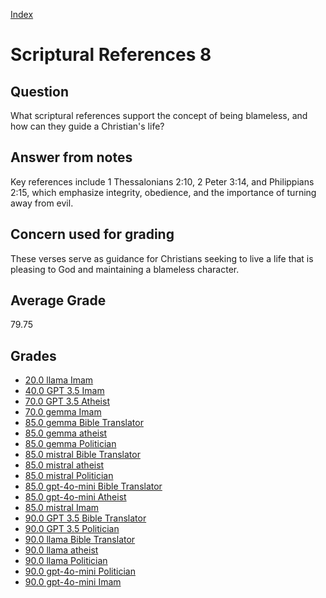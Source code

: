 
[Index](../index.md)
# Scriptural References 8
## Question
What scriptural references support the concept of being blameless, and how can they guide a Christian's life?

## Answer from notes
Key references include 1 Thessalonians 2:10, 2 Peter 3:14, and Philippians 2:15, which emphasize integrity, obedience, and the importance of turning away from evil.

## Concern used for grading
These verses serve as guidance for Christians seeking to live a life that is pleasing to God and maintaining a blameless character.

## Average Grade
79.75

## Grades
 * [20.0 llama Imam](../answers/llama_Imam/Scriptural_References_8.md)
 * [40.0 GPT 3.5 Imam](../answers/GPT_3.5_Imam/Scriptural_References_8.md)
 * [70.0 GPT 3.5 Atheist](../answers/GPT_3.5_Atheist/Scriptural_References_8.md)
 * [70.0 gemma Imam](../answers/gemma_Imam/Scriptural_References_8.md)
 * [85.0 gemma Bible Translator](../answers/gemma_Bible_Translator/Scriptural_References_8.md)
 * [85.0 gemma atheist](../answers/gemma_atheist/Scriptural_References_8.md)
 * [85.0 gemma Politician](../answers/gemma_Politician/Scriptural_References_8.md)
 * [85.0 mistral Bible Translator](../answers/mistral_Bible_Translator/Scriptural_References_8.md)
 * [85.0 mistral atheist](../answers/mistral_atheist/Scriptural_References_8.md)
 * [85.0 mistral Politician](../answers/mistral_Politician/Scriptural_References_8.md)
 * [85.0 gpt-4o-mini Bible Translator](../answers/gpt-4o-mini_Bible_Translator/Scriptural_References_8.md)
 * [85.0 gpt-4o-mini Atheist](../answers/gpt-4o-mini_Atheist/Scriptural_References_8.md)
 * [85.0 mistral Imam](../answers/mistral_Imam/Scriptural_References_8.md)
 * [90.0 GPT 3.5 Bible Translator](../answers/GPT_3.5_Bible_Translator/Scriptural_References_8.md)
 * [90.0 GPT 3.5 Politician](../answers/GPT_3.5_Politician/Scriptural_References_8.md)
 * [90.0 llama Bible Translator](../answers/llama_Bible_Translator/Scriptural_References_8.md)
 * [90.0 llama atheist](../answers/llama_atheist/Scriptural_References_8.md)
 * [90.0 llama Politician](../answers/llama_Politician/Scriptural_References_8.md)
 * [90.0 gpt-4o-mini Politician](../answers/gpt-4o-mini_Politician/Scriptural_References_8.md)
 * [90.0 gpt-4o-mini Imam](../answers/gpt-4o-mini_Imam/Scriptural_References_8.md)
